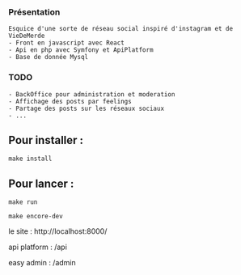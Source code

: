 ### Présentation
    Esquice d'une sorte de réseau social inspiré d'instagram et de VieDeMerde
    - Front en javascript avec React 
    - Api en php avec Symfony et ApiPlatform
    - Base de donnée Mysql

### TODO
    - BackOffice pour administration et moderation
    - Affichage des posts par feelings
    - Partage des posts sur les réseaux sociaux
    - ...

## Pour installer :
    make install

## Pour lancer :
    make run 
   
    make encore-dev


le site : http://localhost:8000/

api platform : /api

easy admin : /admin

